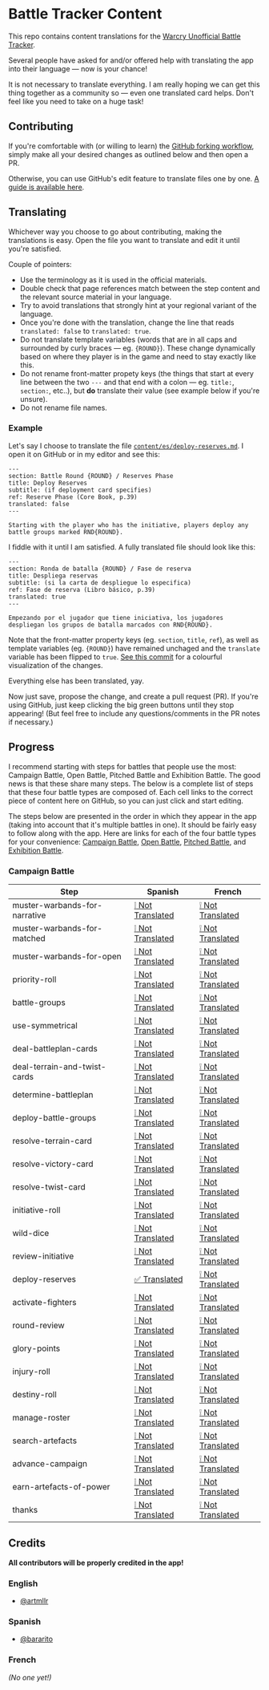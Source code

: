 # Battle Tracker Content

This repo contains content translations for the [Warcry Unofficial Battle Tracker](https://tracker.warcryunofficial.com).

Several people have asked for and/or offered help with translating the app into their language — now is your chance!

It is not necessary to translate everything. I am really hoping we can get this thing together as a community so — even one translated card helps. Don't feel like you need to take on a huge task!

## Contributing

If you're comfortable with (or willing to learn) the [GitHub forking workflow](https://guides.github.com/activities/forking/), simply make all your desired changes as outlined below and then open a PR.

Otherwise, you can use GitHub's edit feature to translate files one by one. [A guide is available here](https://help.github.com/en/github/managing-files-in-a-repository/editing-files-in-your-repository).

## Translating

Whichever way you choose to go about contributing, making the translations is easy. Open the file you want to translate and edit it until you're satisfied.

Couple of pointers:

- Use the terminology as it is used in the official materials.
- Double check that page references match between the step content and the relevant source material in your language.
- Try to avoid translations that strongly hint at your regional variant of the language.
- Once you're done with the translation, change the line that reads `translated: false` to `translated: true`.
- Do not translate template variables (words that are in all caps and surrounded by curly braces — eg. `{ROUND}`). These change dynamically based on where they player is in the game and need to stay exactly like this.
- Do not rename front-matter propety keys (the things that start at every line between the two `---` and that end with a colon — eg. `title:`, `section:`, etc..), but **do** translate their value (see example below if you're unsure).
- Do not rename file names.

### Example

Let's say I choose to translate the file [`content/es/deploy-reserves.md`](./content/es/deploy-reserves.md). I open it on GitHub or in my editor and see this:

```
---
section: Battle Round {ROUND} / Reserves Phase
title: Deploy Reserves
subtitle: (if deployment card specifies)
ref: Reserve Phase (Core Book, p.39)
translated: false
---

Starting with the player who has the initiative, players deploy any battle groups marked RND{ROUND}.
```

I fiddle with it until I am satisfied. A fully translated file should look like this:

```
---
section: Ronda de batalla {ROUND} / Fase de reserva
title: Despliega reservas
subtitle: (si la carta de despliegue lo especifica)
ref: Fase de reserva (Libro básico, p.39)
translated: true
---

Empezando por el jugador que tiene iniciativa, los jugadores despliegan los grupos de batalla marcados con RND{ROUND}.
```

Note that the front-matter property keys (eg. `section`, `title`, `ref`), as well as template variables (eg. `{ROUND}`) have remained unchaged and the `translate` variable has been flipped to `true`. [See this commit](https://github.com/arturmuller/battle-tracker-content/commit/49ffaeabf0fefce24b164649cb8fd08db750265f) for a colourful visualization of the changes.

Everything else has been translated, yay.

Now just save, propose the change, and create a pull request (PR). If you're using GitHub, just keep clicking the big green buttons until they stop appearing! (But feel free to include any questions/comments in the PR notes if necessary.)

## Progress

I recommend starting with steps for battles that people use the most: Campaign Battle, Open Battle, Pitched Battle and Exhibition Battle. The good news is that these share many steps. The below is a complete list of steps that these four battle types are composed of. Each cell links to the correct piece of content here on GitHub, so you can just click and start editing.

The steps below are presented in the order in which they appear in the app (taking into account that it's multiple battles in one). It should be fairly easy to follow along with the app. Here are links for each of the four battle types for your convenience: [Campaign Battle](https://tracker.warcryunofficial.com/campaign-battle), [Open Battle](https://tracker.warcryunofficial.com/open-battle), [Pitched Battle](https://tracker.warcryunofficial.com/pitched-battle), and [Exhibition Battle](https://tracker.warcryunofficial.com/exhibition-battle).

### Campaign Battle

| Step                          | Spanish                                                                            | French                                                                             |
| ----------------------------- | ---------------------------------------------------------------------------------- | ---------------------------------------------------------------------------------- |
| muster-warbands-for-narrative | [:grey_exclamation: Not Translated](./content/es/muster-warbands-for-narrative.md) | [:grey_exclamation: Not Translated](./content/fr/muster-warbands-for-narrative.md) |
| muster-warbands-for-matched   | [:grey_exclamation: Not Translated](./content/es/muster-warbands-for-matched.md)   | [:grey_exclamation: Not Translated](./content/fr/muster-warbands-for-matched.md)   |
| muster-warbands-for-open      | [:grey_exclamation: Not Translated](./content/es/muster-warbands-for-open.md)      | [:grey_exclamation: Not Translated](./content/fr/muster-warbands-for-open.md)      |
| priority-roll                 | [:grey_exclamation: Not Translated](./content/es/priority-roll.md)                 | [:grey_exclamation: Not Translated](./content/fr/priority-roll.md)                 |
| battle-groups                 | [:grey_exclamation: Not Translated](./content/es/battle-groups.md)                 | [:grey_exclamation: Not Translated](./content/fr/battle-groups.md)                 |
| use-symmetrical               | [:grey_exclamation: Not Translated](./content/es/use-symmetrical.md)               | [:grey_exclamation: Not Translated](./content/fr/use-symmetrical.md)               |
| deal-battleplan-cards         | [:grey_exclamation: Not Translated](./content/es/deal-battleplan-cards.md)         | [:grey_exclamation: Not Translated](./content/fr/deal-battleplan-cards.md)         |
| deal-terrain-and-twist-cards  | [:grey_exclamation: Not Translated](./content/es/deal-terrain-and-twist-cards.md)  | [:grey_exclamation: Not Translated](./content/fr/deal-terrain-and-twist-cards.md)  |
| determine-battleplan          | [:grey_exclamation: Not Translated](./content/es/determine-battleplan.md)          | [:grey_exclamation: Not Translated](./content/fr/determine-battleplan.md)          |
| deploy-battle-groups          | [:grey_exclamation: Not Translated](./content/es/deploy-battle-groups.md)          | [:grey_exclamation: Not Translated](./content/fr/deploy-battle-groups.md)          |
| resolve-terrain-card          | [:grey_exclamation: Not Translated](./content/es/resolve-terrain-card.md)          | [:grey_exclamation: Not Translated](./content/fr/resolve-terrain-card.md)          |
| resolve-victory-card          | [:grey_exclamation: Not Translated](./content/es/resolve-victory-card.md)          | [:grey_exclamation: Not Translated](./content/fr/resolve-victory-card.md)          |
| resolve-twist-card            | [:grey_exclamation: Not Translated](./content/es/resolve-twist-card.md)            | [:grey_exclamation: Not Translated](./content/fr/resolve-twist-card.md)            |
| initiative-roll               | [:grey_exclamation: Not Translated](./content/es/initiative-roll.md)               | [:grey_exclamation: Not Translated](./content/fr/initiative-roll.md)               |
| wild-dice                     | [:grey_exclamation: Not Translated](./content/es/wild-dice.md)                     | [:grey_exclamation: Not Translated](./content/fr/wild-dice.md)                     |
| review-initiative             | [:grey_exclamation: Not Translated](./content/es/review-initiative.md)             | [:grey_exclamation: Not Translated](./content/fr/review-initiative.md)             |
| deploy-reserves               | [:white_check_mark: Translated](./content/es/deploy-reserves.md)                   | [:grey_exclamation: Not Translated](./content/fr/deploy-reserves.md)               |
| activate-fighters             | [:grey_exclamation: Not Translated](./content/es/activate-fighters.md)             | [:grey_exclamation: Not Translated](./content/fr/activate-fighters.md)             |
| round-review                  | [:grey_exclamation: Not Translated](./content/es/round-review.md)                  | [:grey_exclamation: Not Translated](./content/fr/round-review.md)                  |
| glory-points                  | [:grey_exclamation: Not Translated](./content/es/glory-points.md)                  | [:grey_exclamation: Not Translated](./content/fr/glory-points.md)                  |
| injury-roll                   | [:grey_exclamation: Not Translated](./content/es/injury-roll.md)                   | [:grey_exclamation: Not Translated](./content/fr/injury-roll.md)                   |
| destiny-roll                  | [:grey_exclamation: Not Translated](./content/es/destiny-roll.md)                  | [:grey_exclamation: Not Translated](./content/fr/destiny-roll.md)                  |
| manage-roster                 | [:grey_exclamation: Not Translated](./content/es/manage-roster.md)                 | [:grey_exclamation: Not Translated](./content/fr/manage-roster.md)                 |
| search-artefacts              | [:grey_exclamation: Not Translated](./content/es/search-artefacts.md)              | [:grey_exclamation: Not Translated](./content/fr/search-artefacts.md)              |
| advance-campaign              | [:grey_exclamation: Not Translated](./content/es/advance-campaign.md)              | [:grey_exclamation: Not Translated](./content/fr/advance-campaign.md)              |
| earn-artefacts-of-power       | [:grey_exclamation: Not Translated](./content/es/earn-artefacts-of-power.md)       | [:grey_exclamation: Not Translated](./content/fr/earn-artefacts-of-power.md)       |
| thanks                        | [:grey_exclamation: Not Translated](./content/es/thanks.md)                        | [:grey_exclamation: Not Translated](./content/fr/thanks.md)                        |

## Credits

**All contributors will be properly credited in the app!**

### English

- [@artmllr](https://www.reddit.com/user/artmllr)

### Spanish

- [@bararito](https://github.com/Bararito)

### French

_(No one yet!)_
